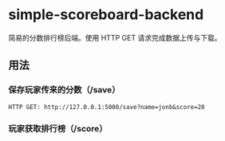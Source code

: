 # simple-scoreboard-backend

简易的分数排行榜后端。使用 HTTP GET 请求完成数据上传与下载。

## 用法

### 保存玩家传来的分数（/save）

    HTTP GET: http://127.0.0.1:5000/save?name=jonb&score=20

### 玩家获取排行榜（/score）